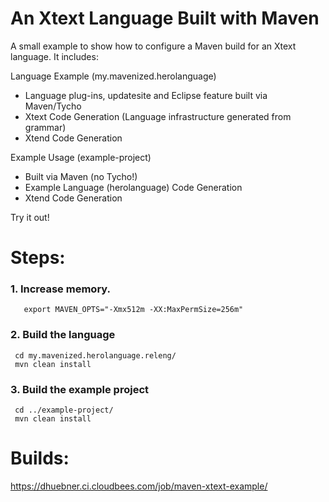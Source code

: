 An Xtext Language Built with Maven
==================================

A small example to show how to configure a Maven build for an Xtext language. It includes:

Language Example (my.mavenized.herolanguage)
 - Language plug-ins, updatesite and Eclipse feature built via Maven/Tycho
 - Xtext Code Generation (Language infrastructure generated from grammar)
 - Xtend Code Generation
 
Example Usage (example-project)
 - Built via Maven (no Tycho!)
 - Example Language (herolanguage) Code Generation
 - Xtend Code Generation

Try it out!

Steps:
======

### 1. Increase memory.

```
   export MAVEN_OPTS="-Xmx512m -XX:MaxPermSize=256m"
```

### 2. Build the language

```
 cd my.mavenized.herolanguage.releng/
 mvn clean install
```

### 3. Build the example project

```
 cd ../example-project/
 mvn clean install
```

Builds:
=======

https://dhuebner.ci.cloudbees.com/job/maven-xtext-example/
